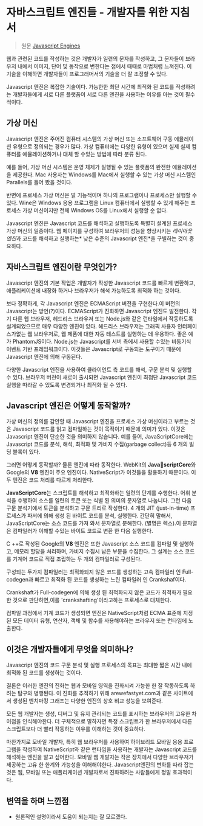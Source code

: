# 자바스크립트 엔진들 - 개발자를 위한 지침서

> 원문 [Javascript Engines](http://www.softwaremag.com/javascript-engines/)

웹과 관련된 코드를 작성하는 것은 개발자가 일련의 문자를 작성하고, 그 문자들이 브라우저 내에서 이미지, 단어 및 동작으로 변한다는 점에서 때때로 마법처럼 느껴진다. 이 기술을 이해하면 개발자들이 프로그래머서의 기술을 더 잘 조정할 수 있다.

Javascript 엔진은 복잡한 기술이다. 가능한한 최단 시간에 최적화 된 코드를 작성하려는 개발자들에게 서로 다른 플랫폼이 서로 다른 엔진을 사용하는 이유를 아는 것이 필수적이다.

## 가상 머신

Javascript 엔진은 주어진 컴퓨터 시스템의 가상 머신 또는 소프트웨어 구동 에뮬레이션 유형으로 정의되는 경우가 많다. 가상 컴퓨터에는 다양한 유형이 있으며 실제 실제 컴퓨터를 에뮬레이션하거나 대체 할 수있는 방법에 따라 분류 된다.

예를 들어, 가상 머신 시스템은 운영 체제가 실행될 수 있는 플랫폼의 완전한 에뮬레이션을 제공한다. Mac 사용자는 Windows를 Mac에서 실행할 수 있는 가상 머신 시스템인 Parallels를 들어 봤을 것이다.

반면에 프로세스 가상 머신은 덜 기능적이며 하나의 프로그램이나 프로세스만 실행할 수 있다. Wine은 Windows 응용 프로그램을 Linux 컴퓨터에서 실행할 수 있게 해주는 프로세스 가상 머신이지만 전체 Windows OS를 Linux에서 실행할 순 없다.

Javascript 엔진은 Javascript 코드를 해석하고 실행하도록 특별히 설계된 프로세스 가상 머신의 일종이다. 웹 페이지를 구성하여 브라우저의 성능을 향상시키는 *레이아웃 엔진*과 코드를 해석하고 실행하는* 낮은 수준의 Javascript 엔진*을 구별하는 것이 중요하다.

## 자바스크립트 엔진이란 무엇인가?

Javascript 엔진의 기본 작업은 개발자가 작성한 Javascript 코드를 빠르게 변환하고, 애플리케이션에 내장화 하거나 브라우저가 해석 가능하도록 최적화 하는 것이다.

보다 정확하게, 각 Javascript 엔진은 ECMAScript 버전을 구현한다.이 버전의 Javascript는 방언(?)이다. ECMAScript가 진화하면 Javascript 엔진도 발전한다. 각기 다른 웹 브라우저, 헤드리스 브라우저 또는 Node.js와 같은 런타임에서 작동하도록 설계되었으므로 매우 다양한 엔진이 있다. 헤드리스 브라우저는 그래픽 사용자 인터페이스가없는 웹 브라우저로, 웹 제품에 대한 자동 테스트를 실행하는 데 유용하다. 좋은 예가 PhantomJS이다. Node.js는 Javascript를 서버 측에서 사용할 수있는 비동기식 이벤트 기반 프레임워크이다. 이것들은 Javascript로 구동되는 도구이기 때문에 Javascript 엔진에 의해 구동된다.

다양한 Javascript 엔진을 사용하여 클라이언트 측 코드를 해석, 구문 분석 및 실행할 수 있다. 브라우저 버전이 새로이 출시되면 Javascript 엔진이 최첨단 Javascript 코드 실행을 따라갈 수 있도록 변경되거나 최적화 될 수 있다.

## Javascript 엔진은 어떻게 동작할까?

가상 머신의 정의를 감안할 때 Javascript 엔진을 프로세스 가상 머신이라고 부르는 것은 Javascript 코드를 읽고 컴파일하는 것이 목적이기 때문에 의미가 있다. 이것은  Javascript 엔진이 단순한 것을 의미하지 않습니다. 예를 들어, JavaScriptCore에는 Javascript 코드를 분석, 해석, 최적화 및 가비지 수집(garbage collect)등 6 개의 빌딩 블록이 있다.

그러면 어떻게 동작할까? 물론 엔진에 따라 동작한다. WebKit의 **JavascriptCore**와 Google의 **V8** 엔진이 주요 엔진이다. NativeScript가 이것들을 활용하기 때문이다. 이 두 엔진은 코드 처리를 다르게 처리한다.

**JavaScriptCore**는 스크립트를 해석하고 최적화하는 일련의 단계를 수행한다. 어휘 분석을 수행하여 소스를 일련의 토큰 또는 식별 된 의미의 문자열로 나눕니다. 그런 다음 구문 분석기에서 토큰을 분석하고 구문 트리로 작성한다. 4 개의 JIT (just-in-time) 프로세스가 파서에 의해 생성 된 바이트 코드를 분석, 실행한다. 간단히 말해서, JavaScriptCore는 소스 코드를 가져 와서 문자열로 분해한다. (별명은 렉스).이 문자열은 컴파일러가 이해할 수있는 바이트 코드로 변환 한 다음 실행한다.

C ++로 작성된 Google의 **V8** 엔진은 또한 Javascript 소스 코드를 컴파일 및 실행하고, 메모리 할당을 처리하며, 가비지 수집시 남은 부분을 수집한다. 그 설계는 소스 코드를 기계어 코드로 직접 조립하는 두 개의 컴파일러로 구성된다.

구성되는 두가지 컴파일러는 최적화되지 않은 코드를 생성하는 고속 컴파일러 인 Full-codegen과 빠르고 최적화 된 코드를 생성하는 느린 컴파일러 인 Crankshaf이다.

Crankshaft가 Full-codegen에 의해 생성 된 최적화되지 않은 코드가 최적화가 필요한 것으로 판단하면,이를 'crankshafting'이라고하는 프로세스로 대체한다.

컴파일 과정에서 기계 코드가 생성되면 엔진은 NativeScript처럼 ECMA 표준에 지정된 모든 데이터 유형, 연산자, 객체 및 함수를 사용해야하는 브라우저 또는 런타임에 노출한다.

## 이것은 개발자들에게 무엇을 의미하나?

Javascript 엔진의 코드 구문 분석 및 실행 프로세스의 목표는 최대한 짧은 시간 내에 최적화 된 코드를 생성하는 것이다.

결론은 이러한 엔진의 진화는 웹과 모바일 영역을 진화시켜 가능한 한 잘 작동하도록 하려는 탐구와 병행된다. 이 진화를 추적하기 위해 arewefastyet.com과 같은 사이트에서 생성된 벤치마킹 그래프는 다양한 엔진의 상호 비교 성능을 보여준다.

모든 웹 개발자는 생성, 디버그 및 유지 관리되는 코드를 표시하는 브라우저의 고유한 차이점을 인식해야한다. 더 구체적으로 말하자면 특정 스크립트가 한 브라우저에서 다른 스크립트보다 더 빨리 작동하는 이유를 이해하는 것이 중요하다.

마찬가지로 모바일 개발자, 특히 웹 브라우저를 사용하여 하이브리드 모바일 응용 프로그램을 작성하여 NativeScript와 같은 런타임을 사용하는 개발자는 Javascript 코드를 해석하는 엔진을 알고 싶어한다. 모바일 웹 개발자는 작은 장치에서 다양한 브라우저가 제공하는 고유 한 한계와 가능성을 이해해야한다. Javascript엔진의 변화를 따라 잡는 것은 웹, 모바일 또는 애플리케이션 개발자로서 진화하려는 사람들에게 정말 효과적이다.

## 변역을 하며 느낀점

* 원론적인 설명이라서 도움이 되는지는 잘 모르겠다.
